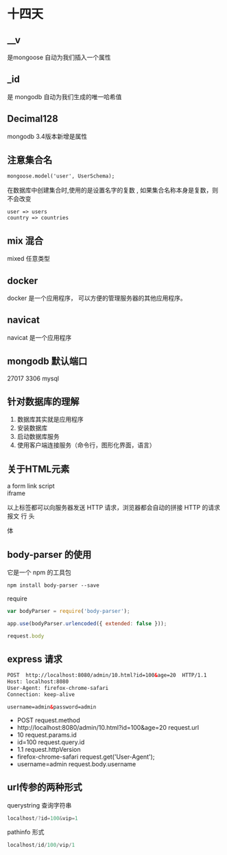 # 十四天

## __v
是mongoose 自动为我们插入一个属性

## _id
是 mongodb 自动为我们生成的唯一哈希值

## Decimal128 
mongodb 3.4版本新增是属性

## 注意集合名
```html
mongoose.model('user', UserSchema);
```
在数据库中创建集合时,使用的是设置名字的复数 , 如果集合名称本身是复数，则不会改变
```
user => users
country => countries
```

## mix 混合
mixed 任意类型

## docker
docker 是一个应用程序， 可以方便的管理服务器的其他应用程序。

## navicat
navicat 是一个应用程序

## mongodb 默认端口
27017
3306 mysql

## 针对数据库的理解
1. 数据库其实就是应用程序
2. 安装数据库
3. 启动数据库服务
4. 使用客户端连接服务（命令行，图形化界面，语言）

## 关于HTML元素
a
form
link
script  
iframe 

以上标签都可以向服务器发送 HTTP 请求，浏览器都会自动的拼接 HTTP 的请求报文
行
头

体


## body-parser 的使用
它是一个 npm 的工具包
```html
npm install body-parser --save
```

require
```js
var bodyParser = require('body-parser');
```

```js
app.use(bodyParser.urlencoded({ extended: false }));
```

```js
request.body
```



## express 请求
```html
POST  http://localhost:8080/admin/10.html?id=100&age=20  HTTP/1.1
Host: localhost:8080
User-Agent: firefox-chrome-safari
Connection: keep-alive

username=admin&password=admin
```

* POST   request.method
* http://localhost:8080/admin/10.html?id=100&age=20   request.url
* 10      request.params.id   
* id=100  request.query.id
* 1.1    request.httpVersion
* firefox-chrome-safari    request.get('User-Agent');
* username=admin     request.body.username

## url传参的两种形式
querystring 查询字符串
```js
localhost/?id=100&vip=1
```

pathinfo 形式
```js
localhost/id/100/vip/1
```